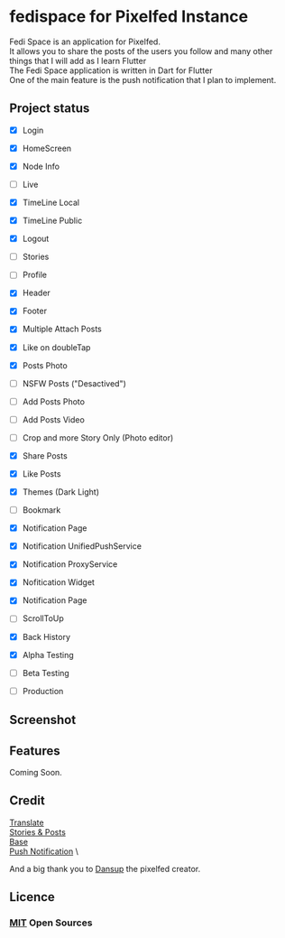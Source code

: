 # fedispace for Pixelfed Instance

Fedi Space is an application for Pixelfed.\
It allows you to share the posts of the users you follow and many other things that I will add as I learn Flutter\
The Fedi Space application is written in Dart for Flutter\
One of the main feature is the push notification that I plan to implement.

## Project status


- [x] Login     
- [x] HomeScreen
- [X] Node Info 
- [ ] Live                         
- [x] TimeLine Local
- [x] TimeLine Public
- [x] Logout     
- [ ] Stories    
- [ ] Profile        
- [x] Header    
- [x] Footer     
- [x] Multiple Attach Posts  
- [x] Like on doubleTap      
- [x] Posts Photo
- [ ] NSFW Posts ("Desactived")
- [ ] Add Posts Photo
- [ ] Add Posts Video
- [ ] Crop and more Story Only (Photo editor)
- [x] Share Posts
- [x] Like Posts
- [x] Themes (Dark Light)
- [ ] Bookmark
- [X] Notification Page
- [x] Notification UnifiedPushService
- [X] Notification ProxyService
- [X] Nofitication Widget
- [X] Notification Page
- [ ] ScrollToUp
- [x] Back History
- [x] Alpha Testing
- [ ] Beta Testing
- [ ] Production



## Screenshot


## Features

Coming Soon.


## Credit
[Translate](https://weblate.org) \
[Stories & Posts](https://drissas.com/tuto-flutter-instagram) \
[Base](https://github.com/feathr-space/feathr) \
[Push Notification](https://unifiedpush.org) \

And a big thank you to [Dansup](https://pixelfed.social/dansup) the pixelfed creator.

## Licence
### [MIT](https://wikiless.org/wiki/Licence_MIT) Open Sources  
